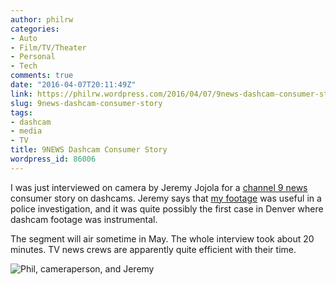 ```yaml
---
author: philrw
categories:
- Auto
- Film/TV/Theater
- Personal
- Tech
comments: true
date: "2016-04-07T20:11:49Z"
link: https://philrw.wordpress.com/2016/04/07/9news-dashcam-consumer-story/
slug: 9news-dashcam-consumer-story
tags:
- dashcam
- media
- TV
title: 9NEWS Dashcam Consumer Story
wordpress_id: 86006
---
```


I was just interviewed on camera by Jeremy Jojola for a [channel 9 news ](http://www.9news.com)consumer story on dashcams. Jeremy says that [my footage](/2015/03/17/bringing-you-all-the-greatest-hits/) was useful in a police investigation, and it was quite possibly the first case in Denver where dashcam footage was instrumental.

The segment will air sometime in May. The whole interview took about 20 minutes. TV news crews are apparently quite efficient with their time.

![Phil, cameraperson, and Jeremy](/images/img_20160407_131839.jpg)
